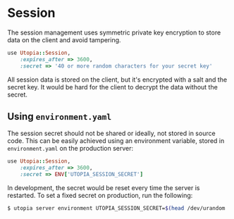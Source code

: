 # Session

The session management uses symmetric private key encryption to store data on the client and avoid tampering.

```ruby
use Utopia::Session,
	:expires_after => 3600,
	:secret => '40 or more random characters for your secret key'
```

All session data is stored on the client, but it's encrypted with a salt and the secret key. It would be hard for the client to decrypt the data without the secret.

## Using `environment.yaml`

The session secret should not be shared or ideally, not stored in source code. This can be easily achieved using an environment variable, stored in `environment.yaml` on the production server:

```ruby
use Utopia::Session,
	:expires_after => 3600,
	:secret => ENV['UTOPIA_SESSION_SECRET']
```

In development, the secret would be reset every time the server is restarted. To set a fixed secret on production, run the following:

```bash
$ utopia server environment UTOPIA_SESSION_SECRET=$(head /dev/urandom | shasum | base64 | head -c 40)
```
